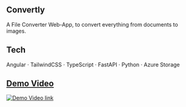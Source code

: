 ## Convertly

A File Converter Web-App, to convert everything from documents to images.

## Tech

Angular · TailwindCSS · TypeScript · FastAPI · Python · Azure Storage

## [Demo Video](https://youtu.be/DHv69Kr_ut4)
[![Demo Video link](https://img.youtube.com/vi/DHv69Kr_ut4/maxresdefault.jpg)](https://www.youtube.com/watch?v=DHv69Kr_ut4)
